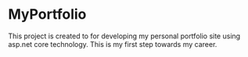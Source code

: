# MyPortfolio
This project is created to for developing my personal portfolio site using asp.net core technology. This is my first step towards my career.
